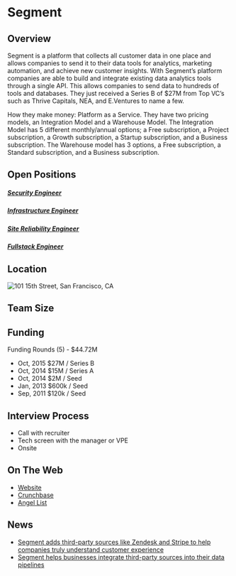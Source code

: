 # Segment
## Overview
Segment is a platform that collects all customer data in one place and allows companies to send it to their data tools for analytics, marketing automation, and achieve new customer insights. With Segment’s platform companies are able to build and integrate existing data analytics tools through a single API. This allows companies to send data to hundreds of tools and databases. They just received a Series B of $27M from Top VC’s such as Thrive Capitals, NEA, and E.Ventures to name a few.

How they make money: Platform as a Service. They have two pricing models, an Integration Model and a Warehouse Model. The Integration Model has 5 different monthly/annual options; a Free subscription, a Project subscription, a Growth subscription, a Startup subscription, and a Business subscription. The Warehouse model has 3 options, a Free subscription, a Standard subscription, and a Business subscription.

## Open Positions
##### [Security Engineer](https://github.com/the31337/jobs/blob/master/segment/security-engineer.md)
##### [Infrastructure Engineer](https://github.com/the31337/jobs/blob/master/segment/infrastructure-engineer.md)
##### [Site Reliability Engineer](https://github.com/the31337/jobs/blob/master/segment/site-reliability-engineer.md)
##### [Fullstack Engineer](https://github.com/the31337/jobs/blob/master/segment/fullstack-engineer.md)

## Location
![101 15th Street, San Francisco, CA](https://maps.googleapis.com/maps/api/staticmap?center=101+15th+Street,+San+Francisco,+CA&zoom=13&scale=false&size=600x300&maptype=roadmap&format=png&visual_refresh=true)

## Team Size

## Funding
Funding Rounds (5) - $44.72M
+ Oct, 2015	$27M / Series B
+ Oct, 2014	$15M / Series A
+ Oct, 2014	$2M / Seed
+ Jan, 2013	$600k / Seed
+ Sep, 2011	$120k / Seed

## Interview Process
+ Call with recruiter
+ Tech screen with the manager or VPE
+ Onsite

## On The Web
+ [Website](http://www.segment.com)
+ [Crunchbase](https://www.crunchbase.com/organization/segment-io#/entity)
+ [Angel List](https://angel.co/segment)

## News
+ [Segment adds third-party sources like Zendesk and Stripe to help companies truly understand customer experience](http://venturebeat.com/2016/04/06/segment-adds-3rd-party-sources-like-zendesk-and-stripe-to-truly-understand-customer-experience)
+ [Segment helps businesses integrate third-party sources into their data pipelines](https://techcrunch.com/2016/04/06/segment-helps-businesses-integrate-third-party-sources-into-their-data-pipelines)
